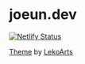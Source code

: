 # joeun.dev

[![Netlify Status](https://api.netlify.com/api/v1/badges/e6750aa7-94f1-4eae-8c14-7d78ef88e432/deploy-status)](https://app.netlify.com/sites/joeun-blog/deploys)

[Theme](https://github.com/LekoArts/gatsby-themes/tree/master/themes/gatsby-theme-minimal-blog) by [LekoArts](https://www.lekoarts.de/en/)
